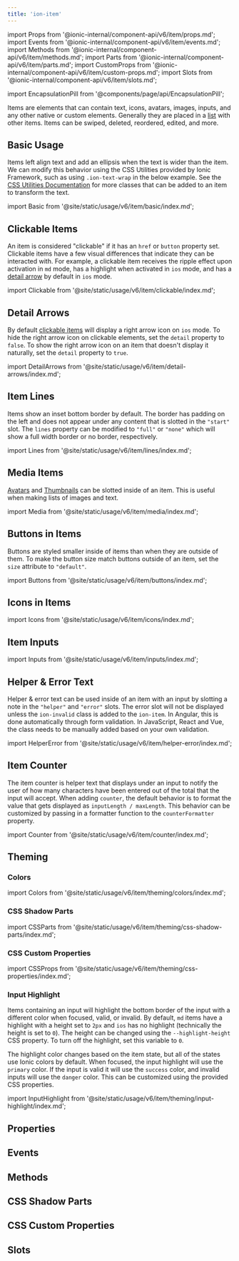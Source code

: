 ```yaml
---
title: 'ion-item'
---
```


import Props from '@ionic-internal/component-api/v6/item/props.md';
import Events from '@ionic-internal/component-api/v6/item/events.md';
import Methods from '@ionic-internal/component-api/v6/item/methods.md';
import Parts from '@ionic-internal/component-api/v6/item/parts.md';
import CustomProps from '@ionic-internal/component-api/v6/item/custom-props.md';
import Slots from '@ionic-internal/component-api/v6/item/slots.md';

<head>
  <title>ion-item: Input, Edit, or Delete iOS and Android Item Elements</title>
  <meta
    name="description"
    content="ion-item elements for iOS/Android contain text, icons, images, and other custom elements. They're placed in a list and can be input, deleted, edited, and more."
  />
</head>

import EncapsulationPill from '@components/page/api/EncapsulationPill';

<EncapsulationPill type="shadow" />

Items are elements that can contain text, icons, avatars, images, inputs, and any other native or custom elements. Generally they are placed in a [list](./list) with other items. Items can be swiped, deleted, reordered, edited, and more.

## Basic Usage

Items left align text and add an ellipsis when the text is wider than the item. We can modify this behavior using the CSS Utilities provided by Ionic Framework, such as using `.ion-text-wrap` in the below example. See the [CSS Utilities Documentation](/docs/layout/css-utilities) for more classes that can be added to an item to transform the text.

import Basic from '@site/static/usage/v6/item/basic/index.md';

<Basic />

## Clickable Items

An item is considered "clickable" if it has an `href` or `button` property set. Clickable items have a few visual differences that indicate they can be interacted with. For example, a clickable item receives the ripple effect upon activation in `md` mode, has a highlight when activated in `ios` mode, and has a [detail arrow](#detail-arrows) by default in `ios` mode.

import Clickable from '@site/static/usage/v6/item/clickable/index.md';

<Clickable />

## Detail Arrows

By default [clickable items](#clickable-items) will display a right arrow icon on `ios` mode. To hide the right arrow icon on clickable elements, set the `detail` property to `false`. To show the right arrow icon on an item that doesn't display it naturally, set the `detail` property to `true`.

import DetailArrows from '@site/static/usage/v6/item/detail-arrows/index.md';

<DetailArrows />

<!--

TODO add this functionality back as a css variable

This feature is not enabled by default on clickable items for the `md` mode, but it can be enabled by setting the following CSS variable:

```css
--item-detail-push-show: true;
```

See the [theming documentation](/docs/theming/css-variables.mdx) for more information.

-->

## Item Lines

Items show an inset bottom border by default. The border has padding on the left and does not appear under any content that is slotted in the `"start"` slot. The `lines` property can be modified to `"full"` or `"none"` which will show a full width border or no border, respectively.

import Lines from '@site/static/usage/v6/item/lines/index.md';

<Lines />

## Media Items

[Avatars](./avatar) and [Thumbnails](./thumbnail) can be slotted inside of an item. This is useful when making lists of images and text.

import Media from '@site/static/usage/v6/item/media/index.md';

<Media />

## Buttons in Items

Buttons are styled smaller inside of items than when they are outside of them. To make the button size match buttons outside of an item, set the `size` attribute to `"default"`.

import Buttons from '@site/static/usage/v6/item/buttons/index.md';

<Buttons />

## Icons in Items

import Icons from '@site/static/usage/v6/item/icons/index.md';

<Icons />

## Item Inputs

import Inputs from '@site/static/usage/v6/item/inputs/index.md';

<Inputs />

## Helper & Error Text

Helper & error text can be used inside of an item with an input by slotting a note in the `"helper"` and `"error"` slots. The error slot will not be displayed unless the `ion-invalid` class is added to the `ion-item`. In Angular, this is done automatically through form validation. In JavaScript, React and Vue, the class needs to be manually added based on your own validation.

import HelperError from '@site/static/usage/v6/item/helper-error/index.md';

<HelperError />

## Item Counter

The item counter is helper text that displays under an input to notify the user of how many characters have been entered out of the total that the input will accept. When adding `counter`, the default behavior is to format the value that gets displayed as `inputLength / maxLength`. This behavior can be customized by passing in a formatter function to the `counterFormatter` property.

import Counter from '@site/static/usage/v6/item/counter/index.md';

<Counter />

## Theming

### Colors

import Colors from '@site/static/usage/v6/item/theming/colors/index.md';

<Colors />

### CSS Shadow Parts

import CSSParts from '@site/static/usage/v6/item/theming/css-shadow-parts/index.md';

<CSSParts />

### CSS Custom Properties

import CSSProps from '@site/static/usage/v6/item/theming/css-properties/index.md';

<CSSProps />

### Input Highlight

Items containing an input will highlight the bottom border of the input with a different color when focused, valid, or invalid. By default, `md` items have a highlight with a height set to `2px` and `ios` has no highlight (technically the height is set to `0`). The height can be changed using the `--highlight-height` CSS property. To turn off the highlight, set this variable to `0`.

The highlight color changes based on the item state, but all of the states use Ionic colors by default. When focused, the input highlight will use the `primary` color. If the input is valid it will use the `success` color, and invalid inputs will use the `danger` color. This can be customized using the provided CSS properties.

import InputHighlight from '@site/static/usage/v6/item/theming/input-highlight/index.md';

<InputHighlight />

## Properties

<Props />

## Events

<Events />

## Methods

<Methods />

## CSS Shadow Parts

<Parts />

## CSS Custom Properties

<CustomProps />

## Slots

<Slots />
